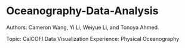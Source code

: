 # Oceanography-Data-Analysis

Authors: Cameron Wang, Yi Li, Weiyue Li, and Tonoya Ahmed.

Topic: CalCOFI Data Visualization Experience: Physical Oceanography
